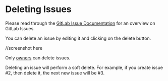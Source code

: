 # Deleting Issues

Please read through the [GitLab Issue Documentation](index.md) for an overview on GitLab Issues.

You can delete an issue by editing it and clicking on the delete button. 

//screenshot here

Only [owners](https://docs.gitlab.com/ee/university/glossary/README.html#owner) can delete issues. 

Deleting an issue will perform a soft delete. For example, if you create issue #2, then delete it, the next new issue will be #3. 
